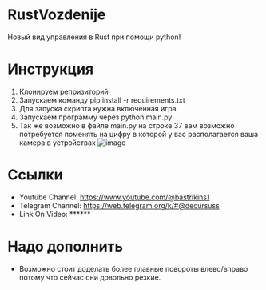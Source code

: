 # RustVozdenije
Новый вид управления в Rust при помощи python!

# Инструкция

1) Клонируем репризиторий
2) Запускаем команду pip install -r requirements.txt
3) Для запуска скрипта нужна включенная игра
4) Запускаем программу через python main.py
5) Так же возможно в файле main.py на строке 37 вам возможно потребуется поменять на цифру в которой у вас располагается ваша камера в устройствах 
![image](https://github.com/user-attachments/assets/7c36251e-7895-4b3f-9a80-dab80673c02d)

# Ссылки

* Youtube Channel: https://www.youtube.com/@bastrikins1
* Telegram Channel: https://web.telegram.org/k/#@decursuss
* Link On Video: ******

# Надо дополнить

* Возможно стоит доделать более плавные повороты влево/вправо потому что сейчас они довольно резкие.
